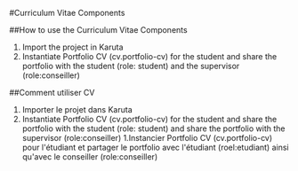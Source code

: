 #Curriculum Vitae Components


##How to use the Curriculum Vitae Components

1. Import the project in Karuta
1. Instantiate Portfolio CV (cv.portfolio-cv) for the student and share the portfolio with the student (role: student) and the supervisor (role:conseiller)

##Comment utiliser CV

1. Importer le projet dans Karuta
1. Instantiate Portfolio CV (cv.portfolio-cv) for the student and share the portfolio with the student (role: student) and share the portfolio with the supervisor (role:conseiller)
1.Instancier Portfolio CV (cv.portfolio-cv) pour l'étudiant et partager le portfolio avec l'étudiant (roel:etudiant) ainsi qu'avec le conseiller (role:conseiller)
